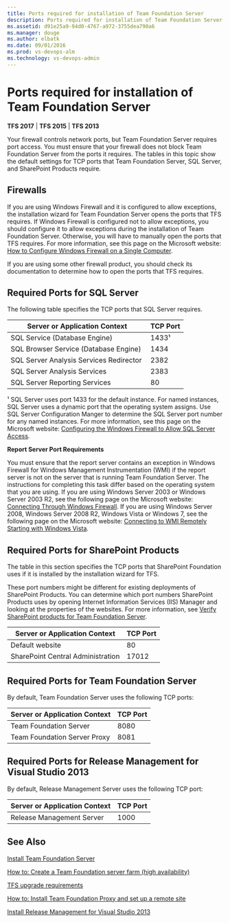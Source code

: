 ```yaml
---
title: Ports required for installation of Team Foundation Server
description: Ports required for installation of Team Foundation Server
ms.assetid: d91e25a9-94d0-4767-a972-3755dea790a6
ms.manager: douge
ms.author: elbatk
ms.date: 09/01/2016
ms.prod: vs-devops-alm
ms.technology: vs-devops-admin
---
```


# Ports required for installation of Team Foundation Server

**TFS 2017** | **TFS 2015** | **TFS 2013**

Your firewall controls network ports, but Team Foundation Server requires port access. You must ensure that your firewall does not block Team Foundation Server from the ports it requires. The tables in this topic show the default settings for TCP ports that Team Foundation Server, SQL Server, and SharePoint Products require.

## Firewalls

If you are using Windows Firewall and it is configured to allow exceptions, the installation wizard for Team Foundation Server opens the ports that TFS requires. If Windows Firewall is configured not to allow exceptions, you should configure it to allow exceptions during the installation of Team Foundation Server. Otherwise, you will have to manually open the ports that TFS requires. For more information, see this page on the Microsoft website: [How to Configure Windows Firewall on a Single Computer](https://technet.microsoft.com/en-us/library/cc875811.aspx).

If you are using some other firewall product, you should check its documentation to determine how to open the ports that TFS requires.

## Required Ports for SQL Server

The following table specifies the TCP ports that SQL Server requires.

|**Server or Application Context**|**TCP Port**|
|---|---|
|SQL Service (Database Engine)|1433¹|
|SQL Browser Service (Database Engine)|1434|
|SQL Server Analysis Services Redirector |2382|
|SQL Server Analysis Services|2383|
|SQL Server Reporting Services|80|

¹ SQL Server uses port 1433 for the default instance. For named instances, SQL Server uses a dynamic port that the operating system assigns. Use SQL Server Configuration Manger to determine the SQL Server port number for any named instances. For more information, see this page on the Microsoft website: [Configuring the Windows Firewall to Allow SQL Server Access](https://msdn.microsoft.com/en-us/library/cc646023.aspx).

**Report Server Port Requirements**

You must ensure that the report server contains an exception in Windows Firewall for Windows Management Instrumentation (WMI) if the report server is not on the server that is running Team Foundation Server. The instructions for completing this task differ based on the operating system that you are using. If you are using Windows Server 2003 or Windows Server 2003 R2, see the following page on the Microsoft website: [Connecting Through Windows Firewall](https://msdn.microsoft.com/en-us/library/aa389286(VS.85).aspx). If you are using Windows Server 2008, Windows Server 2008 R2, Windows Vista or Windows 7, see the following page on the Microsoft website: [Connecting to WMI Remotely Starting with Windows Vista](https://msdn.microsoft.com/en-us/library/aa822854(VS.85).aspx).

## Required Ports for SharePoint Products

The table in this section specifies the TCP ports that SharePoint Foundation uses if it is installed by the installation wizard for TFS. 

These port numbers might be different for existing deployments of SharePoint Products. You can determine which port numbers SharePoint Products uses by opening Internet Information Services (IIS) Manager and looking at the properties of the websites. For more information, see [Verify SharePoint products for Team Foundation Server](../install/sharepoint/verify-sharepoint.md).

|**Server or Application Context**|**TCP Port**|
|---|---|
|Default website|80|
|SharePoint Central Administration|17012|

## Required Ports for Team Foundation Server

By default, Team Foundation Server uses the following TCP ports:

|**Server or Application Context**|**TCP Port**|
|---|---|
|Team Foundation Server|8080|
|Team Foundation Server Proxy|8081|

## Required Ports for Release Management for Visual Studio 2013

By default, Release Management Server uses the following TCP port:

|**Server or Application Context**|**TCP Port**|
|---|---|
|Release Management Server|1000|


## See Also

[Install Team Foundation Server](../install/install-2013/install-tfs.md) 

[How to: Create a Team Foundation server farm (high availability)](../install/create-tfs-farm.md) 

[TFS upgrade requirements](../upgrade/upgrade-2013/upgrade-2013-requirements.md) 

[How to: Install Team Foundation Proxy and set up a remote site](../install/install-proxy-setup-remote.md) 

[Install Release Management for Visual Studio 2013](https://msdn.microsoft.com/en-us/library/dn593700%28v=vs.120%29.aspx) 
